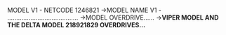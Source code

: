 MODEL V1 - NETCODE 1246821
->MODEL NAME V1 - ........................................
->MODEL OVERDRIVE...... 
->**VIPER MODEL AND THE DELTA MODEL 218921829 OVERDRIVES...**
